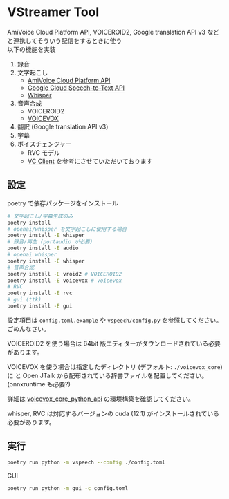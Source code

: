 # VStreamer Tool

AmiVoice Cloud Platform API, VOICEROID2, Google translation API v3 などと連携してそういう配信をするときに使う  
以下の機能を実装

1. 録音
2. 文字起こし
    - [AmiVoice Cloud Platform API](https://acp.amivoice.com/)
    - [Google Cloud Speech-to-Text API](https://cloud.google.com/speech-to-text?hl=ja)
    - [Whisper](https://github.com/openai/whisper)
3. 音声合成
    - VOICEROID2
    - [VOICEVOX](https://github.com/VOICEVOX/voicevox_core)
4. 翻訳 (Google translation API v3)
5. 字幕
6. ボイスチェンジャー
    - RVC モデル
    - [VC Client](https://github.com/w-okada/voice-changer) を参考にさせていただいております

## 設定

poetry で依存パッケージをインストール

```sh
# 文字起こし/字幕生成のみ
poetry install
# openai/whisper を文字起こしに使用する場合
poetry install -E whisper
# 録音/再生 (portaudio が必要)
poetry install -E audio
# openai whisper
poetry install -E whisper
# 音声合成
poetry install -E vroid2 # VOICEROID2
poetry install -E voicevox # Voicevox
# RVC
poetry install -E rvc
# gui (ttk)
poetry install -E gui
```

設定項目は `config.toml.example` や `vspeech/config.py` を参照してください。ごめんなさい。

VOICEROID2 を使う場合は 64bit 版エディターがダウンロードされている必要があります。

VOICEVOX を使う場合は指定したディレクトリ (デフォルト: `./voicevox_core`) に  と Open JTalk から配布されている辞書ファイルを配置してください。(onnxruntime も必要?)

詳細は [voicevox_core_python_api](https://github.com/VOICEVOX/voicevox_core/tree/0.14.1/crates/voicevox_core_python_api) の環境構築を確認してください。

whisper, RVC は対応するバージョンの cuda (12.1) がインストールされている必要があります。

## 実行

```sh
poetry run python -m vspeech --config ./config.toml
```

GUI

```sh
poetry run python -m gui -c config.toml
```
